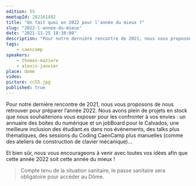 ```yaml
---
edition: 55
meetupId: 282161492
title: "On fait quoi en 2022 pour l’année du mieux ?"
slug: "2022-l-annee-du-mieux"
date: "2021-11-25 18:30:00"
description: "Pour notre dernière rencontre de 2021, nous vous proposons de nous retrouver pour préparer l’année 2022."
tags:
    - caencamp
speakers:
    - thomas-maziere
    - alexis-janvier
place: dome
video:
picture: cc55.jpg
published: true
---
```


Pour notre dernière rencontre de 2021, nous vous proposons de nous retrouver pour préparer l’année 2022. Nous avons plein de projets en stock que nous souhaiterions vous exposer pour les confronter à vos envies : un annuaire des boites du numérique et un jobBoard pour le Calvados, une meilleure inclusion des étudiant.es dans nos événements, des talks plus thématiques, des sessions du Coding CaenCamp plus manuelles (comme des ateliers de construction de clavier mécanique)…

Et bien sûr, nous vous encourageons à venir avec toutes vos idées afin que cette année 2022 soit cette année du mieux !

> Compte tenu de la situation sanitaire, le passe sanitaire sera obligatoire pour accéder au Dôme.
